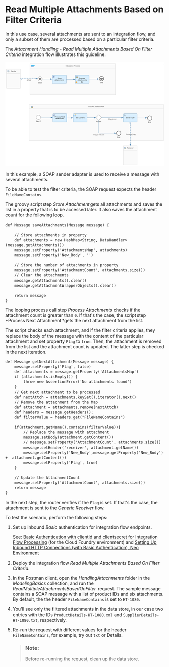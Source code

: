 <!-- loiob9c2354da3bd4b029af109a0413c9be9 -->

# Read Multiple Attachments Based on Filter Criteria

In this use case, several attachments are sent to an integration flow, and only a subset of them are processed based on a particular filter criteria.

The *Attachment Handling - Read Multiple Attachments Based On Filter Criteria* integration flow illustrates this guideline.

![](images/Read_Multiple_Attachments_Based_On_Filter_Criteria_2cafdce.png)

In this example, a SOAP sender adapter is used to receive a message with several attachments.

To be able to test the filter criteria, the SOAP request expects the header `FileNameContains`.

The groovy script step *Store Attachment* gets all attachments and saves the list in a property that is to be accessed later. It also saves the attachment count for the following loop.

```
def Message saveAttachments(Message message) {

    // Store attachments in property
    def attachments = new HashMap<String, DataHandler>(message.getAttachments())
    message.setProperty('AttachmentsMap', attachments)
    message.setProperty('New_Body', '')
     
    // Store the number of attachments in property
    message.setProperty('AttachmentCount', attachments.size())
    // Clear the attachments
    message.getAttachments().clear()
    message.getAttachmentWrapperObjects().clear()

    return message
}

```

The looping process call step *Process Attachments* checks if the attachment count is greater than `0`. If that's the case, the script step *Process Next Attachment *gets the next attachment from the list.

The script checks each attachment, and if the filter criteria applies, they replace the body of the message with the content of the particular attachment and set property `Flag` to `true`. Then, the attachment is removed from the list and the attachment count is updated. The latter step is checked in the next iteration.

```
def Message getNextAttachment(Message message) {
    message.setProperty('Flag', false)
    def attachments = message.getProperty('AttachmentsMap')
    if (attachments.isEmpty()) {
        throw new AssertionError('No attachments found')
    }
    // Get next attachment to be processed
    def nextAttch = attachments.keySet().iterator().next()
    // Remove the attachment from the Map
    def attachment = attachments.remove(nextAttch)
    def headers = message.getHeaders();
    def filterValue = headers.get("FileNameContains")
    
    if(attachment.getName().contains(filterValue)){
        // Replace the message with attachment
        message.setBody(attachment.getContent())
        // message.setProperty('AttachmentCount', attachments.size())
        message.setHeader('receiver', attachment.getName())
        message.setProperty('New_Body',message.getProperty('New_Body') +  attachment.getContent())
        message.setProperty('Flag', true)
    }
   
    // Update the AttachmentCount
    message.setProperty('AttachmentCount', attachments.size())
    return message
}

```

In the next step, the router verifies if the `Flag` is set. If that's the case, the attachment is sent to the *Generic Receiver* flow.

To test the scenario, perform the following steps:

1.  Set up inbound *Basic* authentication for integration flow endpoints.

    See: [Basic Authentication with clientId and clientsecret for Integration Flow Processing](../ConnectionSetup/basic-authentication-with-clientid-and-clientsecret-for-integration-flow-processing-647eeb3.md) \(for the Cloud Foundry environment\) and [Setting Up Inbound HTTP Connections \(with Basic Authentication\), Neo Environment](../ConnectionSetup/setting-up-inbound-http-connections-with-basic-authentication-neo-environment-391c45c.md)

2.  Deploy the integration flow *Read Multiple Attachments Based On Filter Criteria*.

3.  In the Postman client, open the *HandlingAttachments* folder in the *ModelingBasics* collection, and run the *ReadMultipleAttachmentsBasedOnFilter*  request. The sample message contains a SOAP message with a list of product IDs and six attachments. By default, the the header `FileNameContains` is set to `HT-1080`.

4.  You'll see only the filtered attachments in the data store, in our case two entries with the IDs `ProductDetails-HT-1080.xml` and `SupplierDetails-HT-1080.txt`, respectively.

5.  Re-run the request with different values for the header `FileNameContains`, for example, try out `txt` or Details.

    > ### Note:  
    > Before re-running the request, clean up the data store.


